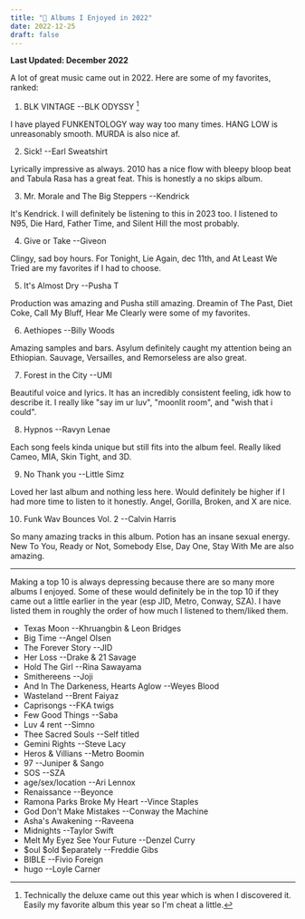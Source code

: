 ```yaml
---
title: "🌱 Albums I Enjoyed in 2022"
date: 2022-12-25
draft: false
---
```


**Last Updated: December 2022** 

A lot of great music came out in 2022. Here are some of my favorites, ranked:

1. BLK VINTAGE --BLK ODYSSY [^1]

I have played FUNKENTOLOGY way way too many times. HANG LOW is unreasonably smooth. MURDA is also nice af.

2. Sick! --Earl Sweatshirt

Lyrically impressive as always. 2010 has a nice flow with bleepy bloop beat and Tabula Rasa has a great feat. This is honestly a no skips album.


3. Mr. Morale and The Big Steppers --Kendrick

It's Kendrick. I will definitely be listening to this in 2023 too. I listened to N95, Die Hard, Father Time, and Silent Hill the most probably.

4. Give or Take --Giveon

Clingy, sad boy hours. For Tonight, Lie Again, dec 11th, and At Least We Tried are my favorites if I had to choose.

5. It's Almost Dry --Pusha T

Production was amazing and Pusha still amazing. Dreamin of The Past, Diet Coke, Call My Bluff, Hear Me Clearly were some of my favorites.

6. Aethiopes --Billy Woods

Amazing samples and bars. Asylum definitely caught my attention being an Ethiopian. Sauvage, Versailles, and Remorseless are also great.

7. Forest in the City --UMI

Beautiful voice and lyrics. It has an incredibly consistent feeling, idk how to describe it. I really like "say im ur luv", "moonlit room", and "wish that i could".


8. Hypnos --Ravyn Lenae

Each song feels kinda unique but still fits into the album feel. Really liked Cameo, MIA, Skin Tight, and 3D.

9. No Thank you  --Little Simz

Loved her last album and nothing less here. Would definitely be higher if I had more time to listen to it honestly. Angel, Gorilla, Broken, and X are nice.


10. Funk Wav Bounces Vol. 2 --Calvin Harris

So many amazing tracks in this album. Potion has an insane sexual energy. New To You, Ready or Not, Somebody Else, Day One, Stay With Me are also amazing. 



---

Making a top 10 is always depressing because there are so many more albums I enjoyed. Some of these would definitely be in the top 10 if they came out a little earlier in the year (esp JID, Metro, Conway, SZA). I have listed them in roughly the order of how much I listened to them/liked them.

- Texas Moon --Khruangbin & Leon Bridges
- Big Time --Angel Olsen
- The Forever Story --JID
- Her Loss --Drake & 21 Savage
- Hold The Girl --Rina Sawayama 
- Smithereens --Joji
- And In The Darkeness, Hearts Aglow --Weyes Blood
- Wasteland --Brent Faiyaz
- Caprisongs --FKA twigs
- Few Good Things --Saba
- Luv 4 rent --Simno
- Thee Sacred Souls --Self titled
- Gemini Rights --Steve Lacy
- Heros & Villians --Metro Boomin
- 97 --Juniper & Sango
- SOS --SZA 
- age/sex/location --Ari Lennox
- Renaissance --Beyonce
- Ramona Parks Broke My Heart --Vince Staples
- God Don't Make Mistakes --Conway the Machine
- Asha's Awakening --Raveena
- Midnights --Taylor Swift
- Melt My Eyez See Your Future --Denzel Curry
- $oul $old $eparately --Freddie Gibs
- BIBLE --Fivio Foreign
- hugo --Loyle Carner


[^1]: Technically the deluxe came out this year which is when I discovered it. Easily my favorite album this year so I'm cheat a little.
